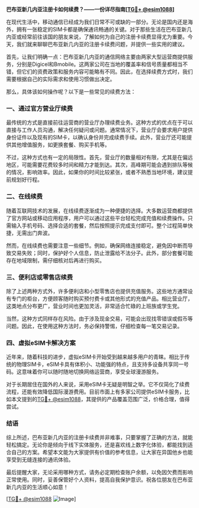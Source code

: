 **巴布亚新几内亚注册卡如何续费？——一份详尽指南[[TG💪+ @esim1088](https://t.me/s/esim1088)]**

在现代生活中，移动通信已经成为我们日常不可或缺的一部分。无论是国内还是海外，拥有一张稳定的SIM卡都是确保通讯畅通的关键。对于那些生活在巴布亚新几内亚或经常前往该国的朋友来说，了解如何为自己的注册卡续费显得尤为重要。今天，我们就来聊聊巴布亚新几内亚的注册卡续费问题，并提供一些实用的建议。

首先，让我们明确一点：巴布亚新几内亚的通信网络主要由两家大型运营商提供服务，分别是Digicel和Bmobile。这两家公司在当地的覆盖率和信号质量都相当不错，但它们的资费政策和服务内容可能略有不同。因此，在选择续费方式时，我们需要根据自己的实际需求和使用习惯做出决定。

那么，具体该如何操作呢？以下是一些常见的续费方法：

### 一、通过官方营业厅续费

最传统的方式是直接前往运营商的营业厅办理续费业务。这种方式的优点在于可以直接与工作人员沟通，解决任何疑问或问题。通常情况下，营业厅会要求用户提供身份证件以及现有的SIM卡，以确认身份并完成续费手续。此外，营业厅还可能提供其他增值服务，如更换套餐、购买手机等。

不过，这种方式也有一定的局限性。首先，营业厅的数量相对有限，尤其是在偏远地区，可能需要花费较多时间和精力才能到达。其次，高峰期可能会遇到排队等候的情况，影响效率。因此，如果你的时间比较紧张，或者不熟悉当地环境，建议提前规划好行程。

### 二、在线续费

随着互联网技术的发展，在线续费逐渐成为一种便捷的选择。大多数运营商都提供了官方网站或移动应用程序，用户可以通过这些平台轻松完成充值和续费操作。只需输入手机号码、选择合适的套餐，然后按照提示完成支付即可。整个过程简单快捷，无需出门奔波。

然而，在线续费也需要注意一些细节。例如，确保网络连接稳定，避免因中断而导致交易失败；同时，保护好个人信息，防止泄露给不法分子。此外，部分套餐可能存在地域限制，需仔细核对后再进行购买。

### 三、便利店或零售店续费

除了上述两种方式外，许多便利店和小型零售店也提供充值服务。这些地方通常设有专门的柜台，方便顾客随时购买预付费卡或其他形式的充值产品。相比营业厅，这类地点分布更广，营业时间也更加灵活，非常适合忙碌的上班族或学生党。

当然，这种方式同样存在风险。由于涉及现金交易，可能会出现找零错误或假币等问题。因此，在使用这种方法时，务必保持警惕，仔细检查每一笔交易记录。

### 四、虚拟eSIM卡解决方案

近年来，随着科技的进步，虚拟eSIM卡开始受到越来越多用户的青睐。相比于传统的物理SIM卡，eSIM卡具有体积小、功能强的特点，且支持多设备共享同一号码。这意味着你可以随时随地切换网络运营商，享受全球漫游服务。

对于长期居住在国外的人来说，采用eSIM卡无疑是明智之举。它不仅简化了续费流程，还能有效降低国际漫游费用。目前市面上有多家公司提供eSIM卡服务，比如本文提到的[TG💪+ @esim1088](https://t.me/s/esim1088)，其提供的产品覆盖范围广泛，价格合理，值得尝试。

### 结语

综上所述，巴布亚新几内亚的注册卡续费并非难事，只要掌握了正确的方法，就能轻松搞定。无论你是倾向于线下实体服务，还是喜欢线上数字化体验，都能找到适合自己的方案。希望本文能为大家提供有价值的参考信息，让大家在异国他乡也能享受到无缝连接的通讯体验。

最后提醒大家，无论采用哪种方式，请务必定期检查账户余额，以免因欠费而影响正常使用。同时，妥善保管好个人资料，提高自我保护意识。祝各位朋友在巴布亚新几内亚的生活顺心如意！

[[TG💪+ @esim1088](https://t.me/s/esim1088) ![Image](https://i.postimg.cc/4NQfJmqS/Snipaste-2025-05-13-00-14-12.png)]